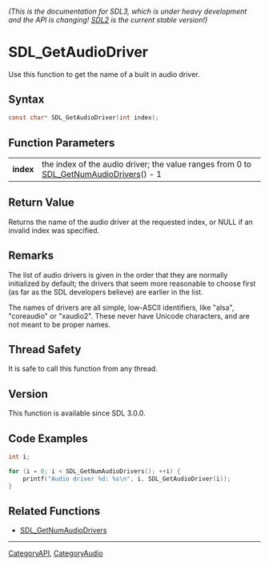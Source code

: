 ###### (This is the documentation for SDL3, which is under heavy development and the API is changing! [SDL2](https://wiki.libsdl.org/SDL2/) is the current stable version!)
# SDL_GetAudioDriver

Use this function to get the name of a built in audio driver.

## Syntax

```c
const char* SDL_GetAudioDriver(int index);

```

## Function Parameters

|               |                                                                                                                  |
| ------------- | ---------------------------------------------------------------------------------------------------------------- |
| **index**     | the index of the audio driver; the value ranges from 0 to [SDL_GetNumAudioDrivers](SDL_GetNumAudioDrivers.md)() - 1 |

## Return Value

Returns the name of the audio driver at the requested index, or NULL if an
invalid index was specified.

## Remarks

The list of audio drivers is given in the order that they are normally
initialized by default; the drivers that seem more reasonable to choose
first (as far as the SDL developers believe) are earlier in the list.

The names of drivers are all simple, low-ASCII identifiers, like "alsa",
"coreaudio" or "xaudio2". These never have Unicode characters, and are not
meant to be proper names.

## Thread Safety

It is safe to call this function from any thread.

## Version

This function is available since SDL 3.0.0.

## Code Examples

```c++
int i;

for (i = 0; i < SDL_GetNumAudioDrivers(); ++i) {
    printf("Audio driver %d: %s\n", i, SDL_GetAudioDriver(i));
}
```

## Related Functions

* [SDL_GetNumAudioDrivers](SDL_GetNumAudioDrivers.md)

----
[CategoryAPI](CategoryAPI.md), [CategoryAudio](CategoryAudio.md)
